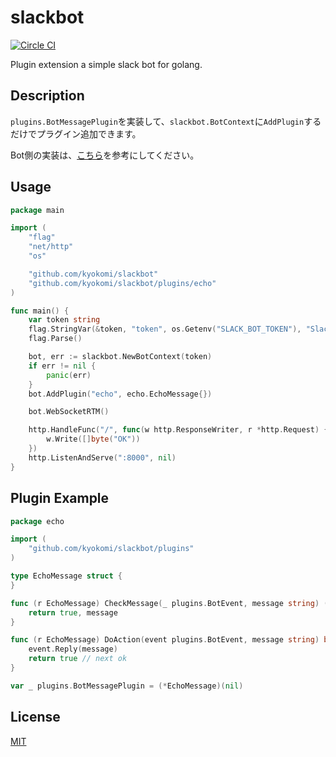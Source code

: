 slackbot
========================

[![Circle CI](https://circleci.com/gh/kyokomi/slackbot.svg?style=svg)](https://circleci.com/gh/kyokomi/slackbot)

Plugin extension a simple slack bot for golang.

## Description

`plugins.BotMessagePlugin`を実装して、`slackbot.BotContext`に`AddPlugin`するだけでプラグイン追加できます。 

Bot側の実装は、[こちら](https://github.com/kyokomi/nepu-bot/blob/master/main.go)を参考にしてください。

## Usage

```go
package main

import (
	"flag"
	"net/http"
	"os"

	"github.com/kyokomi/slackbot"
	"github.com/kyokomi/slackbot/plugins/echo"
)

func main() {
	var token string
	flag.StringVar(&token, "token", os.Getenv("SLACK_BOT_TOKEN"), "SlackのBotToken")
	flag.Parse()

	bot, err := slackbot.NewBotContext(token)
	if err != nil {
		panic(err)
	}
	bot.AddPlugin("echo", echo.EchoMessage{})

	bot.WebSocketRTM()

	http.HandleFunc("/", func(w http.ResponseWriter, r *http.Request) {
		w.Write([]byte("OK"))
	})
	http.ListenAndServe(":8000", nil)
}
```

## Plugin Example

```go
package echo

import (
	"github.com/kyokomi/slackbot/plugins"
)

type EchoMessage struct {
}

func (r EchoMessage) CheckMessage(_ plugins.BotEvent, message string) (bool, string) {
	return true, message
}

func (r EchoMessage) DoAction(event plugins.BotEvent, message string) bool {
	event.Reply(message)
	return true // next ok
}

var _ plugins.BotMessagePlugin = (*EchoMessage)(nil)
``` 

## License

[MIT](https://github.com/kyokomi/slackbot/blob/master/LICENSE)
